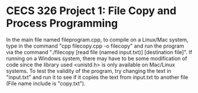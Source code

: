 # CECS 326 Project 1: File Copy and Process Programming
In the main file named fileprogram.cpp, to compile on a Linux/Mac system, type in the command "cpp filecopy.cpp -o filecopy" and run the program via the command "./filecopy [read file (named input.txt)] [destination file]". If running on a Windows system, there may have to be some modification of code since the library used <unistd.h> is only available on Mac/Linux systems. To test the validity of the program, try changing the text in "input.txt" and run it to see if it copies the text from input.txt to another file (File name include is "copy.txt").
